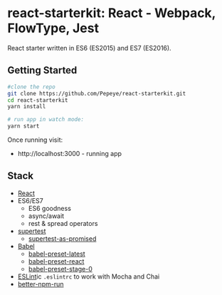 react-starterkit: React - Webpack, FlowType, Jest
===========================

React starter written in ES6 (ES2015) and ES7 (ES2016).



Getting Started
--------

```sh
#clone the repo
git clone https://github.com/Pepeye/react-starterkit.git
cd react-starterkit
yarn install

# run app in watch mode:
yarn start
```

Once running visit:
* http://localhost:3000 - running app

Stack
--------
* [React](https://github.com/facebook/react)
* ES6/ES7
  * ES6 goodness
  * async/await
  * rest & spread operators
* [supertest](https://github.com/visionmedia/supertest)
  * [supertest-as-promised](https://github.com/WhoopInc/supertest-as-promised)
* [Babel](https://github.com/babel/babel)
  * [babel-preset-latest](https://github.com/leebenson/babel-preset-latest)
  * [babel-preset-react](https://github.com/leebenson/babel-preset-react)
  * [babel-preset-stage-0](https://babeljs.io/docs/plugins/preset-stage-0)
* [ESLint](http://eslint.org)ic `.eslintrc` to work with Mocha and Chai
* [better-npm-run](https://github.com/benoror/better-npm-run)
